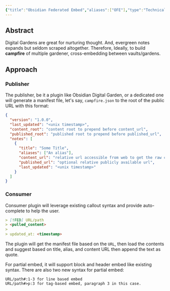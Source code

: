 ```yaml
---
{"title":"Obsidian Federated Embed","aliases":["OFE"],"type":"Technical Draft","tags":["technical-draft"],"created":"2023-01-31T20:53:31+06:00","updated":"2023-02-01T17:40:24+06:00","dg-publish":true,"permalink":"/entities/technical-draft/obsidian-federated-embed/","dgPassFrontmatter":true,"noteIcon":"1"}
---
```


## Abstract
Digital Gardens are great for nurturing thought. And, evergreen notes expands but seldom scraped altogether. Therefore, Ideally, to build **campfire** of multiple gardener, cross-embedding between vaults/gardens.

## Approach
### Publisher
The publisher, be it a plugin like Obsidian Digital Garden, or a dedicated one will generate a manifest file, let's say, `campfire.json` to the root of the public URL with this format:

```json
{
  "version": "1.0.0",
  "last_updated": "<unix timestamp>",
  "content_root": "content root to prepend before content_url",
  "published_root": "published root to prepend before published_url",
  "notes": [
    {
      "title": "Some Title",
      "aliases": ["An alias"],
      "content_url": "relative url accessible from web to get the raw content",
      "published_url": "optional relative publicly available url",
      "last_updated": "<unix timestamp>"
    }
  ]
}
```

### Consumer
Consumer plugin will leverage existing callout syntax and provide auto-complete to help the user.

```md
> [!FED] URL/path
> <pulled_content>
>
> updated_at: <timestamp>
```

The plugin will get the manifest file based on the `URL`, then load the contents and suggest based on title, alias, and content URL then append the text as quote.

For partial embed, it will support block and header embed like existing syntax. There are also two new syntax for partial embed:

```
URL/path#:1-3 for line based embed
URL/path#>p:3 for tag-based embed, paragraph 3 in this case.
```
